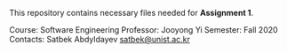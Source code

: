 This repository contains necessary files needed for **Assignment 1**.

Course: Software Engineering
Professor: Jooyong Yi
Semester: Fall 2020
Contacts: Satbek Abdyldayev <satbek@unist.ac.kr>
